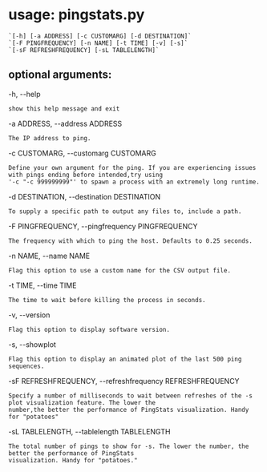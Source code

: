 # usage: pingstats.py

    `[-h] [-a ADDRESS] [-c CUSTOMARG] [-d DESTINATION]`
    `[-F PINGFREQUENCY] [-n NAME] [-t TIME] [-v] [-s]`
    `[-sF REFRESHFREQUENCY] [-sL TABLELENGTH]`

## optional arguments:
  -h, --help            
  
    show this help message and exit
    
  -a ADDRESS, --address ADDRESS
  
    The IP address to ping.
    
  -c CUSTOMARG, --customarg CUSTOMARG
  
    Define your own argument for the ping. If you are experiencing issues with pings ending before intended,try using 
    '-c "-c 999999999"' to spawn a process with an extremely long runtime.
  -d DESTINATION, --destination DESTINATION
  
    To supply a specific path to output any files to, include a path.
  -F PINGFREQUENCY, --pingfrequency PINGFREQUENCY
  
    The frequency with which to ping the host. Defaults to 0.25 seconds.
    
  -n NAME, --name NAME  
  
    Flag this option to use a custom name for the CSV output file.
    
  -t TIME, --time TIME  
  
    The time to wait before killing the process in seconds.
    
  -v, --version         
  
    Flag this option to display software version.
    
  -s, --showplot        
  
    Flag this option to display an animated plot of the last 500 ping sequences.
    
  -sF REFRESHFREQUENCY, --refreshfrequency REFRESHFREQUENCY
  
    Specify a number of milliseconds to wait between refreshes of the -s plot visualization feature. The lower the 
    number,the better the performance of PingStats visualization. Handy for "potatoes"
    
  -sL TABLELENGTH, --tablelength TABLELENGTH
  
    The total number of pings to show for -s. The lower the number, the better the performance of PingStats 
    visualization. Handy for "potatoes."
